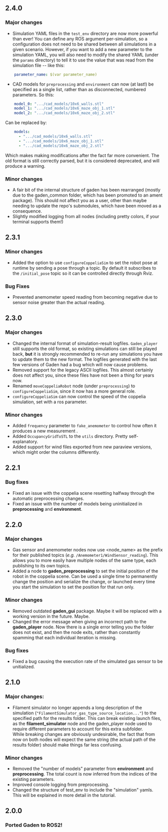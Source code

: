 ## 2.4.0
### Major changes
- Simulation YAML files in the `test_env` directory are now more powerful than ever! You can define any ROS argument per-simulation, so a configuration does not need to be shared between all simulations in a given scenario. However, if you want to add a new parameter to the simulation YAML, you will also need to modify the shared YAML (under the `params` directory) to tell it to use the value that was read from the simulation file -- like this: 
```yaml 
    parameter_name: $(var parameter_name)
``` 
- CAD models for `preprocessing` and `environment` can now (at last!) be specified as a single list, rather than as disconnected, numbered parameters. So this:
```yaml
    model_0: ".../cad_models/10x6_walls.stl"
    model_1: ".../cad_models/10x6_maze_obj_1.stl"
    model_2: ".../cad_models/10x6_maze_obj_2.stl"
```
Can be replaced by:
```yaml
    models: 
      - ".../cad_models/10x6_walls.stl"
      - ".../cad_models/10x6_maze_obj_1.stl"
      - ".../cad_models/10x6_maze_obj_2.stl"
```
Which makes making modifications after the fact far more convenient. The old format is still correctly parsed, but it is considered deprecated, and will produce a warning.

### Minor changes
- A fair bit of the internal structure of gaden has been rearranged (mostly due to the gaden_common folder, which has been promoted to an ament package). This should not affect you as a user, other than maybe needing to update the repo's submodules, which have been moved as a consequence.
- Slightly modified logging from all nodes (including pretty colors, if your terminal supports them!)

## 2.3.1
### Minor changes
- Added the option to use `configureCoppeliaSim` to set the robot pose at runtime by sending a pose through a topic. By default it subscribes to the `/initial_pose` topic so it can be controlled directly through Rviz.

### Bug Fixes
- Prevented anemometer speed reading from becoming negative due to sensor noise greater than the actual reading.


## 2.3.0
### Major changes
- Changed the internal format of simulation-result logfiles. `Gaden_player` still supports the old format, so existing simulations can still be played back, **but** it is strongly recommended to re-run any simulations you have to update them to the new format. The logfiles generated with the last few versions of Gaden had a bug which will now cause problems.
- Removed support for the legacy ASCII logfiles. This almost certainly does not affect you, since these files have not been a thing for years now.
- Renamed `moveCoppeliaRobot` node (under `preprocessing`) to `configureCoppeliaSim`, since it now has a more general role.
- `configureCoppeliaSim` can now control the speed of the coppelia simulation, set with a ros parameter.

### Minor changes
- Added `frequency` parameter to `fake_anemometer` to control how often it produces a new measurement .
- Added `OccupancyGridToSTL` to the `utils` directory. Pretty self-explanatory.
- Added support for wind files exported from new paraview versions, which might order the columns differently.

## 2.2.1

### Bug fixes
- Fixed an issue with the coppelia scene resetting halfway through the automatic preprocessing changes.
- Fixed an issue with the number of models being uninitialized in **preprocessing** and **environment**.

## 2.2.0

### Major changes
- Gas sensor and anemometer nodes now use <node_name> as the prefix for their published topics (*e.g.* `/Anemometer1/WindSensor_reading`). This allows you to more easily have multiple nodes of the same type, each publishing to its own topics.
- Added a node to **gaden_preprocessing** to set the initial position of the robot in the coppelia scene. Can be used a single time to permanently change the position and serialize the change, or launched every time you start the simulation to set the position for that run only.

### Minor changes
- Removed outdated **gaden_gui** package. Maybe it will be replaced with a working version in the future. Maybe.
- Changed the error message when giving an incorrect path to the **gaden_player** node. Now there is a single error telling you the folder does not exist, and then the node exits, rather than constantly spamming that each individual iteration is missing.

### Bug fixes
- Fixed a bug causing the execution rate of the simulated gas sensor to be unitialized.

## 2.1.0

### Major changes:
- Filament simulator no longer appends a long description of the simulation (`"FilamentSimulator_gas_type_source_location..."`) to the specified path for the results folder. This can break existing launch files, as the **filament_simulator** node and the gaden_player node used to require different parameters to account for this extra subfolder. 
</br>While breaking changes are obviously undesirable, the fact that from now on both nodes will expect the same string (the actual path of the results folder) should make things far less confusing.

### Minor changes
- Removed the "number of models" parameter from **environment** and **preprocessing**. The total count is now inferred from the indices of the existing parameters.
- Improved console logging from preprocessing.
- Changed the structure of test_env to include the "simulation" yamls. This will be explained in more detail in the tutorial.

## 2.0.0
### Ported Gaden to ROS2!